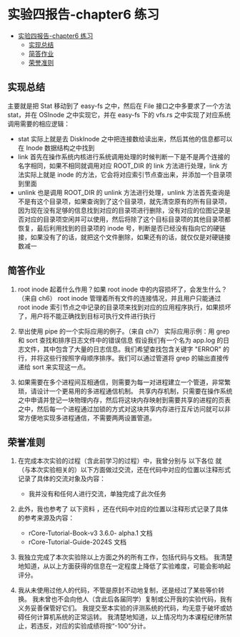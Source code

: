 # 实验四报告-chapter6 练习

- [实验四报告-chapter6 练习](#实验四报告-chapter6-练习)
  - [实现总结](#实现总结)
  - [简答作业](#简答作业)
  - [荣誉准则](#荣誉准则)

## 实现总结

主要就是把 Stat 移动到了 easy-fs 之中，然后在 File 接口之中多要求了一个方法 stat，并在 OSInode 之中实现它，并在 easy-fs 下的 vfs.rs 之中实现了对应系统调用需要的相应逻辑：

- stat
  实际上就是去 DiskInode 之中把连接数给读出来，然后其他的信息都可以在 Inode 数据结构之中找到
- link
  首先在操作系统内核进行系统调用处理的时候判断一下是不是两个连接的名字相同，如果不相同就调用对应 ROOT_DIR 的 link 方法进行处理，link 方法实际上就是 inode 的方法，它会将对应索引节点查出来，并添加一个目录项到里面
- unlink
  也是调用 ROOT_DIR 的 unlink 方法进行处理，unlink 方法首先查询是不是有这个目录项，如果查询到了这个目录项，就先清空原有的所有目录项，因为现在没有足够的信息找到对应的目录项进行删除，没有对应的位图记录是否对应的目录项空闲并可以使用，然后将除了这个目标目录项的其他目录项都恢复，最后利用找到的目录项的 inode 号，判断是否已经没有指向它的硬链接，如果没有了的话，就把这个文件删除，如果还有的话，就仅仅是对硬链接数减一

## 简答作业

1. root inode 起着什么作用？如果 root inode 中的内容损坏了，会发生什么？（来自 ch6）
   root inode 管理着所有文件的连接情况，并且用户只能通过 root inode 索引节点之中记录的目录项来找到对应的应用程序执行，如果损坏了，用户将不能正确找到目标可执行文件进行执行

2. 举出使用 pipe 的一个实际应用的例子。（来自 ch7）
   实际应用示例：用 grep 和 sort 查找和排序日志文件中的错误信息
   假设我们有一个名为 app.log 的日志文件，其中包含了大量的日志信息。我们希望查找包含关键字 "ERROR" 的行，并将这些行按照字母顺序排序。我们可以通过管道将 grep 的输出直接传递给 sort 来实现这一点。

3. 如果需要在多个进程间互相通信，则需要为每一对进程建立一个管道，非常繁琐，请设计一个更易用的多进程通信机制。
   共享内存机制，只需要在操作系统之中申请并登记一块物理内存，然后将这块内存映射到需要共享的进程的页表之中，然后每一个进程通过加锁的方式对这块共享内存进行互斥访问就可以非常方便地实现多进程通信，不需要两两设置管道。

## 荣誉准则

1. 在完成本次实验的过程（含此前学习的过程）中，我曾分别与 以下各位 就（与本次实验相关的）以下方面做过交流，还在代码中对应的位置以注释形式记录了具体的交流对象及内容：

   - 我并没有和任何人进行交流，单独完成了此次任务

2. 此外，我也参考了 以下资料 ，还在代码中对应的位置以注释形式记录了具体的参考来源及内容：

   - rCore-Tutorial-Book-v3 3.6.0- alpha.1 文档
   - rCore-Tutorial-Guide-2024S 文档

3. 我独立完成了本次实验除以上方面之外的所有工作，包括代码与文档。 我清楚地知道，从以上方面获得的信息在一定程度上降低了实验难度，可能会影响起评分。

4. 我从未使用过他人的代码，不管是原封不动地复制，还是经过了某些等价转换。 我未曾也不会向他人（含此后各届同学）复制或公开我的实验代码，我有义务妥善保管好它们。 我提交至本实验的评测系统的代码，均无意于破坏或妨碍任何计算机系统的正常运转。 我清楚地知道，以上情况均为本课程纪律所禁止，若违反，对应的实验成绩将按“-100”分计。
